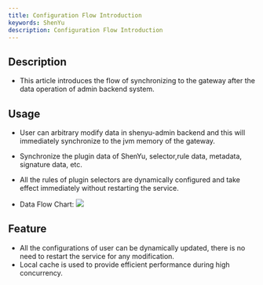 ```yaml
---
title: Configuration Flow Introduction
keywords: ShenYu
description: Configuration Flow Introduction
---
```


## Description

* This article introduces the flow of synchronizing to the gateway after the data operation of admin backend system.

## Usage

* User can arbitrary modify data in shenyu-admin backend and this will immediately synchronize to the jvm memory of the gateway.
* Synchronize the plugin data of ShenYu, selector,rule data, metadata, signature data, etc.
* All the rules of plugin selectors are dynamically configured and take effect immediately without restarting the service.

* Data Flow Chart:
 ![](https://yu199195.github.io/images/soul/plugin-data.png)

## Feature

* All the configurations of user can be dynamically updated, there is no need to restart the service for any modification.
* Local cache is used to provide efficient performance during high concurrency.

